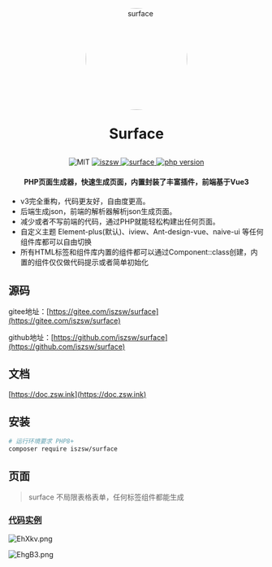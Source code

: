 <p align="center"><img src="https://z3.ax1x.com/2021/06/29/Rdtqde.png" alt="surface" width="200px" style="border-radius: 50%" /></p>
<h1 align="center" style="margin: 30px 0 30px; font-weight: bold;">
    Surface</h1>
<p align="center">
    <img src="https://img.shields.io/badge/License-MIT-yellow.svg" alt="MIT" />
  <a href="https://github.com/iszsw">
    <img src="https://img.shields.io/badge/Author-iszsw-blue.svg" alt="iszsw" />
  </a>
  <a href="https://packagist.org/packages/iszsw/surface">
    <img src="https://img.shields.io/packagist/v/iszsw/surface.svg" alt="surface" />
  </a>
  <a href="https://packagist.org/packages/iszsw/surface">
    <img src="https://img.shields.io/packagist/php-v/iszsw/surface.svg" alt="php version" />
  </a>

<h4 align="center">PHP页面生成器，快速生成页面，内置封装了丰富插件，前端基于Vue3</h4>

</p>

- v3完全重构，代码更友好，自由度更高。
- 后端生成json，前端的解析器解析json生成页面。
- 减少或者不写前端的代码，通过PHP就能轻松构建出任何页面。
- 自定义主题 Element-plus(默认)、iview、Ant-design-vue、naive-ui 等任何组件库都可以自由切换
- 所有HTML标签和组件库内置的组件都可以通过Component::class创建，内置的组件仅仅做代码提示或者简单初始化

## 源码

gitee地址：[https://gitee.com/iszsw/surface](https://gitee.com/iszsw/surface)

github地址：[https://github.com/iszsw/surface](https://github.com/iszsw/surface)

## 文档

[https://doc.zsw.ink](https://doc.zsw.ink)


## 安装

```bash
# 运行环境要求 PHP8+
composer require iszsw/surface
```


## 页面

> surface 不局限表格表单，任何标签组件都能生成

### [代码实例](example/)


![EhXkv.png](https://i.328888.xyz/2023/02/26/EhXkv.png)

![EhgB3.png](https://i.328888.xyz/2023/02/26/EhgB3.png)
